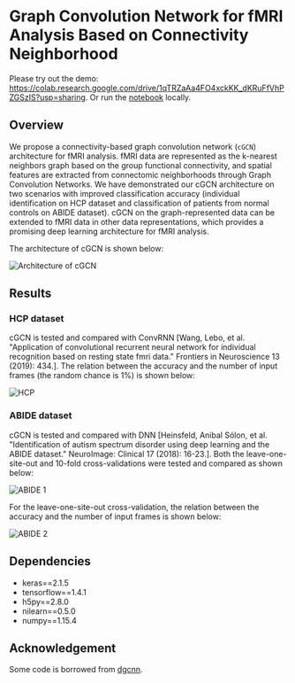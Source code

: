 # Graph Convolution Network for fMRI Analysis Based on Connectivity Neighborhood

Please try out the demo: https://colab.research.google.com/drive/1qTRZaAa4FO4xckKK_dKRuFfVhPZGSzIS?usp=sharing. Or run the [notebook](https://github.com/Lebo-Wang/cGCN_fMRI/blob/master/demo.ipynb) locally.

## Overview
We propose a connectivity-based graph convolution network (`cGCN`) architecture for fMRI analysis. fMRI data are represented as the k-nearest neighbors graph based on the group functional connectivity, and spatial features are extracted from connectomic neighborhoods through Graph Convolution Networks. We have demonstrated our cGCN architecture on two scenarios with improved classification accuracy (individual identification on HCP dataset and classification of patients from normal controls on ABIDE dataset). cGCN on the graph-represented data can be extended to fMRI data in other data representations, which provides a promising deep learning architecture for fMRI analysis.

The architecture of cGCN is shown below:

![Architecture of cGCN](https://github.com/Lebo-Wang/cGCN_fMRI/blob/master/fig/Figure1.JPG)

## Results

### HCP dataset

cGCN is tested and compared with ConvRNN [Wang, Lebo, et al. "Application of convolutional recurrent neural network for individual recognition based on resting state fmri data." Frontiers in Neuroscience 13 (2019): 434.]. The relation between the accuracy and the number of input frames (the random chance is 1%) is shown below:

![HCP](https://github.com/Lebo-Wang/cGCN_fMRI/blob/master/fig/Figure2.JPG)

### ABIDE dataset

cGCN is tested and compared with DNN [Heinsfeld, Anibal Sólon, et al. "Identification of autism spectrum disorder using deep learning and the ABIDE dataset." NeuroImage: Clinical 17 (2018): 16-23.]. Both the leave-one-site-out and 10-fold cross-validations were tested and compared as shown below:

![ABIDE 1](https://github.com/Lebo-Wang/cGCN_fMRI/blob/master/fig/Figure3.jpg)

For the leave-one-site-out cross-validation, the relation between the accuracy and the number of input frames is shown below:

![ABIDE 2](https://github.com/Lebo-Wang/cGCN_fMRI/blob/master/fig/Figure4.jpg)

## Dependencies

- keras==2.1.5
- tensorflow==1.4.1
- h5py==2.8.0
- nilearn==0.5.0
- numpy==1.15.4

## Acknowledgement
Some code is borrowed from [dgcnn](
https://github.com/WangYueFt/dgcnn/blob/master/tensorflow/utils/tf_util.py).
